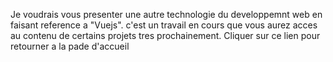 Je voudrais vous presenter une autre technologie du developpemnt web en faisant reference a "Vuejs". c'est un travail en cours que vous aurez acces au contenu de certains projets tres prochainement. Cliquer sur ce lien pour retourner a la pade d'accueil
